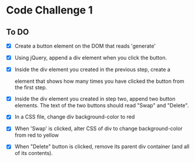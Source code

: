 # Code Challenge 1

## To DO

- [x] Create a button element on the DOM that reads 'generate'

- [x] Using jQuery, append a div element when you click the button.

- [x] Inside the div element you created in the previous step, create a <p> element that shows how many times you have clicked the button from the first step.

- [x] Inside the div element you created in step two, append two button elements. The text of the two buttons should read "Swap" and "Delete".

- [x] In a CSS file, change div background-color to red

- [x] When 'Swap' is clicked, alter CSS of div to change background-color from red to yellow

- [x] When "Delete" button is clicked, remove its parent div container (and all of its contents).
